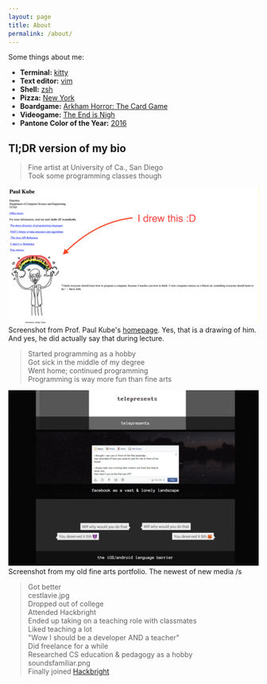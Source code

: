 ```yaml
---
layout: page
title: About
permalink: /about/
---
```


Some things about me:

- **Terminal:** [kitty](https://github.com/kovidgoyal/kitty)
- **Text editor:** [vim](https://wiki.archlinux.org/index.php/vim)
- **Shell:** [zsh](https://github.com/robbyrussell/oh-my-zsh)
- **Pizza:** [New York](https://www.regentspizza.com/)
- **Boardgame:** [Arkham Horror: The Card
    Game](https://www.fantasyflightgames.com/en/products/arkham-horror-the-card-game/products/arkham-horror-card-game/)
- **Videogame:** [The End is
    Nigh](https://store.steampowered.com/app/583470/The_End_Is_Nigh/)
- **Pantone Color of the Year:**
    [2016](https://www.pantone.com/color-of-the-year-2016)

## Tl;DR version of my bio

<blockquote>
Fine artist at University of Ca., San Diego <br>
Took some programming classes though <br>
</blockquote>
<div class="page-image">
 <div class="alert alert-info">
   <img src="/assets/kube.png">
   Screenshot from Prof. Paul Kube's <a
   href="http://cseweb.ucsd.edu/~kube/">homepage</a>. Yes, that is a drawing
   of him. And yes, he did actually say that during lecture.
 </div>
</div>
<blockquote>
Started programming as a hobby <br>
Got sick in the middle of my degree <br>
Went home; continued programming <br>
Programming is way more fun than fine arts <br>
</blockquote>
<div class="page-image">
 <div class="alert alert-info">
   <img src="/assets/arts.png">
   Screenshot from my old fine arts portfolio. The newest of new media /s
 </div>
</div>
<blockquote>
Got better <br>
cestlavie.jpg <br>
Dropped out of college <br>
Attended Hackbright <br>
Ended up taking on a teaching role with classmates <br>
Liked teaching a lot <br>
"Wow I should be a developer AND a teacher" <br>
Did freelance for a while <br>
Researched CS education & pedagogy as a hobby <br>
soundsfamiliar.png <br>
Finally joined <a href="https://hackbrightacademy.com/">Hackbright</a> <br>
</blockquote>
